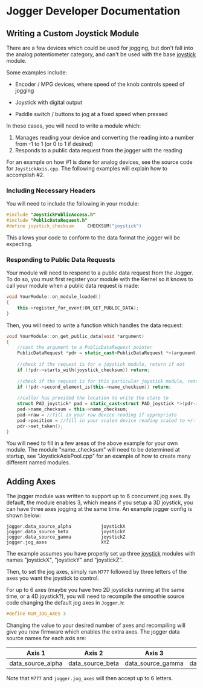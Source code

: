 
# Jogger Developer Documentation

## Writing a Custom Joystick Module

There are a few devices which could be used for jogging, but don't fall into the analog potentiometer category, and can't be used with the base [joystick](joystick) module.

Some examples include:

- Encoder / MPG devices, where speed of the knob controls speed of jogging

- Joystick with digital output

- Paddle switch / buttons to jog at a fixed speed when pressed

In these cases, you will need to write a module which:

1. Manages reading your device and converting the reading into a number from -1 to 1 (or 0 to 1 if desired)
2. Responds to a public data request from the jogger with the reading

For an example on how #1 is done for analog devices, see the source code for `JoystickAxis.cpp`.
The following examples will explain how to accomplish #2.

### Including Necessary Headers

You will need to include the following in your module:

```cpp
#include "JoystickPublicAccess.h"
#include "PublicDataRequest.h"
#define joystick_checksum     CHECKSUM("joystick")
```

This allows your code to conform to the data format the jogger will be expecting.

### Responding to Public Data Requests

Your module will need to respond to a public data request from the Jogger. To do so, you must first register your module with the Kernel so it knows to call your module when a public data request is made:

```cpp
void YourModule::on_module_loaded()
{
    this->register_for_event(ON_GET_PUBLIC_DATA);
}
```

Then, you will need to write a function which handles the data request:

```cpp
void YourModule::on_get_public_data(void *argument)
{
    //cast the argument to a PublicDataRequest pointer
    PublicDataRequest *pdr = static_cast<PublicDataRequest *>(argument);
    
    //check if the request is for a joystick module, return if not
    if (!pdr->starts_with(joystick_checksum)) return;
    
    //check if the request is for this particular joystick module, return if not
    if (!pdr->second_element_is(this->name_checksum)) return;
    
    //caller has provided the location to write the state to
    struct PAD_joystick* pad = static_cast<struct PAD_joystick *>(pdr->get_data_ptr());
    pad->name_checksum = this->name_checksum;
    pad->raw = //fill in your raw device reading if appropriate
    pad->position = //fill in your scaled device reading scaled to +/- 1
    pdr->set_taken();
}
```

You will need to fill in a few areas of the above example for your own module. The module "name_checksum" will need to be determined at startup, see "JoystickAxisPool.cpp" for an example of how to create many different named modules.

## Adding Axes

The jogger module was written to support up to 6 concurrent jog axes. By default, the module enables 3, which means if you setup a 3D joystick, you can have three axes jogging at the same time. An example jogger config is shown below:

```plaintext
jogger.data_source_alpha           joystickX
jogger.data_source_beta            joystickY
jogger.data_source_gamma           joystickZ
jogger.jog_axes                    XYZ
```

The example assumes you have properly set up three [joystick](joystick) modules with names "joystickX", "joystickY" and "joystickZ".

Then, to set the jog axes, simply run `M777` followed by three letters of the axes you want the joystick to control.

For up to 6 axes (maybe you have two 2D joysticks running at the same time, or a 4D joystick?), you will need to recompile the smoothie source code changing the default jog axes in `Jogger.h`:

```cpp
#define NUM_JOG_AXES 3
```

Changing the value to your desired number of axes and recompiling will give you new firmware which enables the extra axes. The jogger data source names for each axis are:

| Axis 1            | Axis 2            | Axis 3            | Axis 4            | Axis 5            | Axis 6            |
| ----------------- | ----------------- | ----------------- | ----------------- | ----------------- | ----------------- |
| data_source_alpha | data_source_beta  | data_source_gamma | data_source_delta | data_source_epsilon | data_source_zeta |

Note that `M777` and `jogger.jog_axes` will then accept up to 6 letters.
